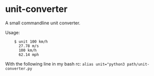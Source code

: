 unit-converter
===============

A small commandline unit converter.

Usage:
```
    $ unit 100 km/h
      27.78 m/s
      100 km/h
      62.14 mph
```

With the following line in my bash rc: `alias unit="python3 path/unit-converter.py`


